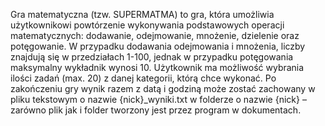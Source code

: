 Gra matematyczna (tzw. SUPERMATMA) to gra, która umożliwia użytkownikowi powtórzenie wykonywania podstawowych operacji matematycznych: dodawanie, odejmowanie, mnożenie, dzielenie oraz potęgowanie. 
W przypadku dodawania odejmowania i mnożenia, liczby znajdują się w przedziałach 1-100, jednak w  przypadku potęgowania maksymalny wykładnik wynosi 10. 
Użytkownik ma możliwość wybrania ilości zadań (max. 20) z danej kategorii, którą chce wykonać.
Po zakończeniu gry wynik razem z datą i godziną może zostać zachowany w pliku tekstowym o nazwie {nick}_wyniki.txt 
w folderze o nazwie {nick} – zarówno plik jak i folder tworzony jest przez program w dokumentach. 
